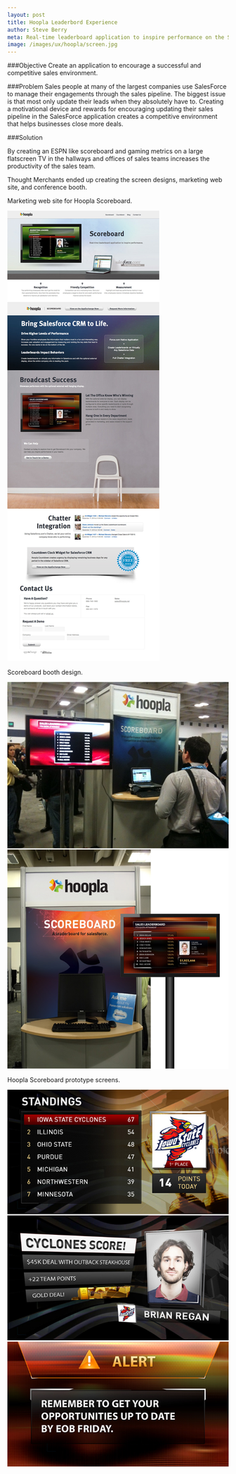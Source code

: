 ```yaml
---
layout: post
title: Hoopla Leaderbord Experience
author: Steve Berry
meta: Real-time leaderboard application to inspire performance on the Salesforce platform.
image: /images/ux/hoopla/screen.jpg
---
```


###Objective
Create an application to encourage a successful and competitive sales environment.


###Problem
Sales people at many of the largest companies use SalesForce to  manage their engagements through the sales pipeline. The biggest issue is that most only update their leads when they absolutely have to. Creating a motivational device and rewards for encouraging updating their sales pipeline in the SalesForce application creates a competitive environment that helps businesses close more deals.


###Solution

By creating an ESPN like scoreboard and gaming metrics on a large flatscreen TV in the hallways and offices of sales teams increases the productivity of the sales team.

Thought Merchants ended up creating the screen designs, marketing web site, and conference booth.

Marketing web site for Hoopla Scoreboard.

<img src="/images/ux/hoopla/entire-page.jpg" alt="hoopla web experience" class="scale-with-grid"/>

Scoreboard booth design.

<img src="/images/ux/hoopla/booth.jpg" alt="hoopla booth design" class="scale-with-grid"/>
<img src="/images/ux/hoopla/booth-design.jpg" alt="hoopla booth design comp" class="scale-with-grid"/>

Hoopla Scoreboard prototype screens.

<img src="/images/ux/hoopla/standings.jpg" alt="hoopla standings tv display" class="scale-with-grid"/>
<img src="/images/ux/hoopla/score.jpg" alt="hoopla score tv display" class="scale-with-grid"/>
<img src="/images/ux/hoopla/alert.jpg" alt="hoopla alert tv display" class="scale-with-grid"/>

